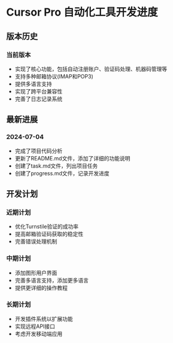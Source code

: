 # Cursor Pro 自动化工具开发进度

## 版本历史

### 当前版本
- 实现了核心功能，包括自动注册账户、验证码处理、机器码管理等
- 支持多种邮箱协议(IMAP和POP3)
- 提供多语言支持
- 实现了跨平台兼容性
- 完善了日志记录系统

## 最新进展

### 2024-07-04
- 完成了项目代码分析
- 更新了README.md文件，添加了详细的功能说明
- 创建了task.md文件，列出项目任务
- 创建了progress.md文件，记录开发进度

## 开发计划

### 近期计划
- 优化Turnstile验证的成功率
- 提高邮箱验证码获取的稳定性
- 完善错误处理机制

### 中期计划
- 添加图形用户界面
- 完善多语言支持，添加更多语言
- 提供更详细的操作教程

### 长期计划
- 开发插件系统以扩展功能
- 实现远程API接口
- 考虑开发移动端应用 